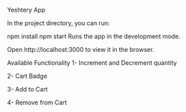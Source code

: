 Yeshtery App

In the project directory, you can run:

npm install
npm start
Runs the app in the development mode.

Open http://localhost:3000 to view it in the browser.

Available Functionality
1- Increment and Decrement quantity

2- Cart Badge

3- Add to Cart

4- Remove from Cart